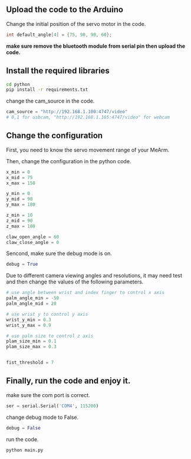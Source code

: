 
## Upload the code to the Arduino
Change the initial position of the servo motor in the code.
```c++
int default_angle[4] = {75, 90, 90, 60};
```
**make sure remove the bluetooth module from serial pin then upload the code.**
## Install the required libraries
```bash
cd python
pip install -r requirements.txt
```
 change the cam_source in the code.
 ```python
cam_source = "http://192.168.1.100:4747/video"
# 0,1 for usbcam, "http://192.168.1.165:4747/video" for webcam
 ```

## Change the configuration

First, you need to know the servo movement range of your MeArm.

Then, change the configuration in the python code.
```python
x_min = 0
x_mid = 75
x_max = 150

y_min = 0
y_mid = 90
y_max = 180

z_min = 10
z_mid = 90
z_max = 180

claw_open_angle = 60
claw_close_angle = 0
```

Sencond, make sure the debug mode is on.
```python
debug = True
```
Due to different camera viewing angles and resolutions, it may need test and then change the values of the following parameters.
```python
# use angle between wrist and index finger to control x axis
palm_angle_min = -50
palm_angle_mid = 20

# use wrist y to control y axis
wrist_y_min = 0.3
wrist_y_max = 0.9

# use palm size to control z axis
plam_size_min = 0.1
plam_size_max = 0.3


fist_threshold = 7
```

## Finally, run the code and enjoy it.
make sure the com port is correct.
```python
ser = serial.Serial('COM4', 115200)
```
change debug mode to False.
```python
debug = False
```
run the code.
```bash
python main.py
```
